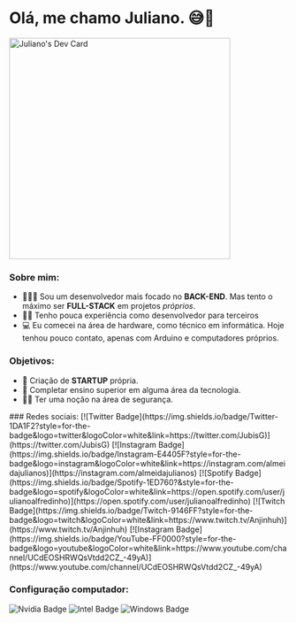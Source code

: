 # Olá, me chamo Juliano. 😅🚀
<div styles='display: flex; flex-direction: row;'>
  <a href="https://app.daily.dev/Anjinho"><img src="https://api.daily.dev/devcards/2f172cc0232e40f49f8e717a8c4555b3.png?r=zed" width="400" alt="Juliano's Dev Card"/></a>

  



### Sobre mim: 
- 👨🏼‍🏫 Sou um desenvolvedor mais focado no **BACK-END**. Mas tento o máximo ser **FULL-STACK** em projetos _próprios_.
- ✍🏼 Tenho pouca experiência como desenvolvedor para terceiros
- 💻 Eu comecei na área de hardware, como técnico em informática. Hoje tenhou pouco contato, apenas com Arduino e computadores próprios.

### Objetivos: 

- 🦾 Criação de **STARTUP** própria.
- 🧠 Completar ensino superior em alguma área da tecnologia.
- 🧑‍💻 Ter uma noção na área de segurança.
</div>
### Redes sociais:
  [![Twitter Badge](https://img.shields.io/badge/Twitter-1DA1F2?style=for-the-badge&logo=twitter&logoColor=white&link=https://twitter.com/JubisG)](https://twitter.com/JubisG)
  [![Instagram Badge](https://img.shields.io/badge/Instagram-E4405F?style=for-the-badge&logo=instagram&logoColor=white&link=https://instagram.com/almeidajulianos)](https://instagram.com/almeidajulianos)
  [![Spotify Badge](https://img.shields.io/badge/Spotify-1ED760?&style=for-the-badge&logo=spotify&logoColor=white&link=https://open.spotify.com/user/julianoalfredinho)](https://open.spotify.com/user/julianoalfredinho)
  [![Twitch Badge](https://img.shields.io/badge/Twitch-9146FF?style=for-the-badge&logo=twitch&logoColor=white&link=https://www.twitch.tv/Anjinhuh)](https://www.twitch.tv/Anjinhuh)
  [![Instagram Badge](https://img.shields.io/badge/YouTube-FF0000?style=for-the-badge&logo=youtube&logoColor=white&link=https://www.youtube.com/channel/UCdEOSHRWQsVtdd2CZ_-49yA)](https://www.youtube.com/channel/UCdEOSHRWQsVtdd2CZ_-49yA)

### Configuração computador:
![Nvidia Badge](https://img.shields.io/badge/NVIDIA-GTX1660SUPER-76B900?style=for-the-badge&logo=nvidia&logoColor=white)
![Intel Badge](https://img.shields.io/badge/Intel-Core_i5_9th-0071C5?style=for-the-badge&logo=intel&logoColor=white)
![Windows Badge](https://img.shields.io/badge/Windows_11-0071C5?style=for-the-badge&logo=windows&logoColor=white)
 
